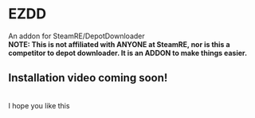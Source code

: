 # EZDD
An addon for SteamRE/DepotDownloader
<br>
**NOTE: This is not affiliated with ANYONE at SteamRE, nor is this a competitor to depot downloader. It is an ADDON to make things easier.**
## Installation video coming soon!
<br>
I hope you like this
